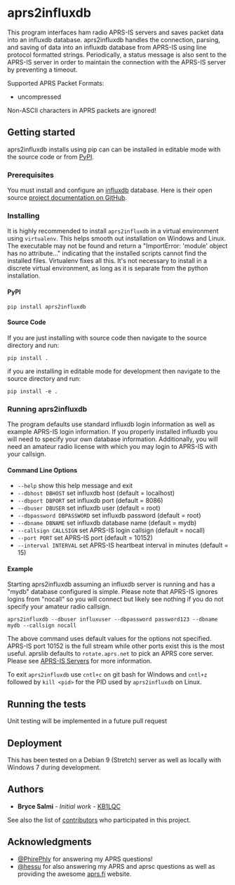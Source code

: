 # aprs2influxdb
This program interfaces ham radio APRS-IS servers and saves packet data into an influxdb database. aprs2influxdb handles the connection, parsing, and saving of data into an influxdb database from APRS-IS using line protocol formatted strings. Periodically, a status message is also sent to the APRS-IS server in order to maintain the connection with the APRS-IS server by preventing a timeout.

Supported APRS Packet Formats:
* uncompressed

Non-ASCII characters in APRS packets are ignored!

## Getting started
aprs2influxdb installs using pip can can be installed in editable mode with the source code or from [PyPI](https://pypi.python.org/pypi).

### Prerequisites
You must install and configure an [influxdb](https://www.influxdata.com/) database. Here is their open source [project documentation on GitHub](https://github.com/influxdata/influxdb).

### Installing
It is highly recommended to install `aprs2influxdb` in a virtual environment using `virtualenv`. This helps smooth out installation on Windows and Linux. The executable may not be found and return a "ImportError: 'module' object has no attribute..." indicating that the installed scripts cannot find the installed files. Virtualenv fixes all this. It's not necessary to install in a discrete virtual environment, as long as it is separate from the python installation.

#### PyPI
`pip install aprs2influxdb`

#### Source Code
If you are just installing with source code then navigate to the source directory and run:

`pip install .`

if you are installing in editable mode for development then navigate to the source directory and run:

`pip install -e .`

### Running aprs2influxdb
The program defaults use standard influxdb login information as well as example APRS-IS login information. If you properly installed influxdb you will need to specify your own database information. Additionally, you will need an amateur radio license with which you may login to APRS-IS with your callsign.

#### Command Line Options

* `--help` show this help message and exit
* `--dbhost DBHOST` set influxdb host (default = localhost)
* `--dbport DBPORT` set influxdb port (default = 8086)
* `--dbuser DBUSER` set influxdb user (default = root)
* `--dbpassword DBPASSWORD` set influxdb password (default = root)
* `--dbname DBNAME` set influxdb database name (default = mydb)
* `--callsign CALLSIGN` set APRS-IS login callsign (default = nocall)
* `--port PORT` set APRS-IS port (default = 10152)
* `--interval INTERVAL` set APRS-IS heartbeat interval in minutes (default = 15)

#### Example
Starting aprs2influxdb assuming an influxdb server is running and has a "mydb" database configured is simple. Please note that APRS-IS ignores logins from "nocall" so you will connect but likely see nothing if you do not specify your amateur radio callsign.

`aprs2influxdb --dbuser influxuser --dbpassword password123 --dbname mydb --callsign nocall`

The above command uses default values for the options not specified. APRS-IS port 10152 is the full stream while other ports exist this is the most useful. aprslib defaults to `rotate.aprs.net` to pick an APRS core server. Please see [APRS-IS Servers](http://www.aprs-is.net/aprsservers.aspx) for more information.

To exit `aprs2influxdb` use `cntl+c` on git bash for Windows and `cntl+z` followed by `kill <pid>` for the PID used by `aprs2influxdb` on Linux.

## Running the tests

Unit testing will be implemented in a future pull request

## Deployment
This has been tested on a Debian 9 (Stretch) server as well as locally with Windows 7 during development.

## Authors
* **Bryce Salmi** - *Initial work* - [KB1LQC](https://github.com/kb1lqc)

See also the list of [contributors](https://github.com/FaradayRF/aprs2influxdb/contributors) who participated in this project.

## Acknowledgments

* [@PhirePhly](https://github.com/PhirePhly) for answering my APRS questions!
* [@hessu](https://github.com/hessu) for also answering my APRS and aprsc questions as well as providing the awesome [aprs.fi](https://www.aprs.fi) website.
